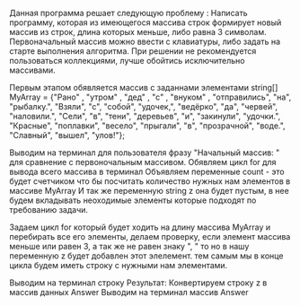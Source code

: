 Данная программа решает следующую проблему :  Написать программу, которая из имеющегося массива строк формирует новый массив из строк, длина которых меньше, либо равна 3 символам. Первоначальный массив можно ввести с клавиатуры, либо задать на старте выполнения алгоритма. При решении не рекомендуется пользоваться коллекциями, лучше обойтись исключительно массивами.

Первым этапом обявляется массив с заданнами элементами string[] MyArray = {"Рано" , "утром" ,  "дед" , "с" , "внуком" , "отправились", "на", "рыбалку.", "Взяли", "с", "собой", "удочек,", "ведёрко", "да", "червей", "наловили.", 
"Сели", "в", "тени", "деревьев", "и", "закинули", "удочки.", "Красные", "поплавки", "весело", "прыгали", "в", "прозрачной", "воде.", "Славный", "вышел", "улов!"};

Выводим на терминал для пользователя фразу "Начальный массив: " для сравнение с первоночальным массивом.
Обявляем цикл for для вывода всего массива в терминал
Объявляем переменные  count - это будет счетчиком что бы посчитать количество нужных нам элементов в массиве MyArray
И так же переменную string z она будет пустым, в нее будем вкладывать неоходимые элементы которые подходят по требованию задачи. 

Задаем цикл for который будет ходить на длину массива MyArray 
и перебирать все его элементы, делаем проверку, если элемент массива меньше или равен 3, а так же не равен знаку ", " то но в нашу переменную z будет добавлен этот элелемент. тем самым мы в конце цикла будем иметь строку с нужными нам элементами.

Выводим на терминал строку Результат: 
Конвертируем строку z в массив данных Answer
Выводим на терминал массив Answer